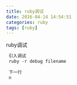 ```yaml
---
title: ruby调试
date: 2016-04-14 14:54:51
categories: ruby
tags: [ruby]
---
```

ruby调试
<!-- more -->
```markdown
 引入调试
 ruby -r debug filename 
 
 下一行 
 n
 
```

<!--<img src="/images/6.png" width="800" height="263" />-->
<!--<font color=#FF6666></font>-->
